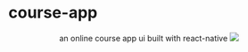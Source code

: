# course-app
<p align="center">
    an online course app ui built with react-native
  <img src="https://i.ibb.co/mzSPYcT/courses.jpg" />
</p>

